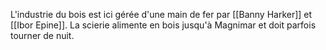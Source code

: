 L'industrie du bois est ici gérée d'une main de fer par [[Banny Harker]] et [[Ibor Epine]].
La scierie alimente en bois jusqu'à Magnimar et doit parfois tourner de nuit.